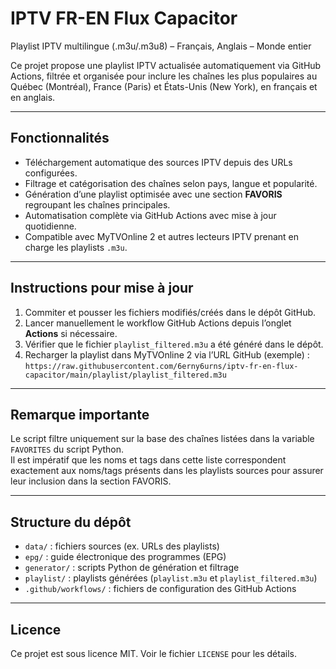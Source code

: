 # IPTV FR-EN Flux Capacitor

Playlist IPTV multilingue (.m3u/.m3u8) – Français, Anglais – Monde entier

Ce projet propose une playlist IPTV actualisée automatiquement via GitHub Actions, filtrée et organisée pour inclure les chaînes les plus populaires au Québec (Montréal), France (Paris) et États-Unis (New York), en français et en anglais.

---

## Fonctionnalités

- Téléchargement automatique des sources IPTV depuis des URLs configurées.  
- Filtrage et catégorisation des chaînes selon pays, langue et popularité.  
- Génération d’une playlist optimisée avec une section **FAVORIS** regroupant les chaînes principales.  
- Automatisation complète via GitHub Actions avec mise à jour quotidienne.  
- Compatible avec MyTVOnline 2 et autres lecteurs IPTV prenant en charge les playlists `.m3u`.

---

## Instructions pour mise à jour

1. Commiter et pousser les fichiers modifiés/créés dans le dépôt GitHub.  
2. Lancer manuellement le workflow GitHub Actions depuis l’onglet **Actions** si nécessaire.  
3. Vérifier que le fichier `playlist_filtered.m3u` a été généré dans le dépôt.  
4. Recharger la playlist dans MyTVOnline 2 via l’URL GitHub (exemple) :  
   `https://raw.githubusercontent.com/6erny6urns/iptv-fr-en-flux-capacitor/main/playlist/playlist_filtered.m3u`

---

## Remarque importante

Le script filtre uniquement sur la base des chaînes listées dans la variable `FAVORITES` du script Python.  
Il est impératif que les noms et tags dans cette liste correspondent exactement aux noms/tags présents dans les playlists sources pour assurer leur inclusion dans la section FAVORIS.

---

## Structure du dépôt

- `data/` : fichiers sources (ex. URLs des playlists)  
- `epg/` : guide électronique des programmes (EPG)  
- `generator/` : scripts Python de génération et filtrage  
- `playlist/` : playlists générées (`playlist.m3u` et `playlist_filtered.m3u`)  
- `.github/workflows/` : fichiers de configuration des GitHub Actions  

---

## Licence

Ce projet est sous licence MIT. Voir le fichier `LICENSE` pour les détails.
